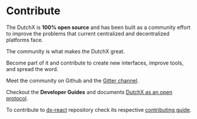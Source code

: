 # Contribute
The DutchX is **100% open source** and has been built as a community effort to improve
the problems that current centralized and decentralized platforms face.

The community is what makes the DutchX great.

Become part of it and contribute to create new interfaces, improve tools,
and spread the word.

Meet the community on Github and the [Gitter channel](https://gitter.im/gnosis/DutchX).

Checkout the **Developer Guides** and documents
[DutchX as an open protocol](dutchx-as-an-open-protocol.html).

To contribute to [dx-react](https://github.com/gnosis/dx-react) repository check its respective [contributing guide](https://github.com/gnosis/dx-react/blob/master/CONTRIBUTING.md).
